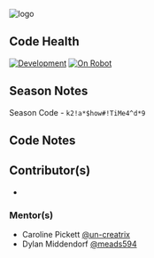 ![logo](https://github.com/FRC-3695/2023-Season---Crescendo/blob/master/Logo.jpeg?raw=true)
## Code Health
[![Development](https://www.codefactor.io/repository/github/frc-3695/2024-season---showtime/badge)](https://www.codefactor.io/repository/github/frc-3695/2024-season---showtime)  [![On Robot](https://www.codefactor.io/repository/github/frc-3695/2024-season---showtime/badge/robot-deployed)](https://www.codefactor.io/repository/github/frc-3695/2024-season---showtime/overview/robot-deployed)
## Season Notes
Season Code - `k2!a*$how#!TiMe4^d*9`
## Code Notes
## Contributor(s)
- 
### Mentor(s)
- Caroline Pickett [@un-creatrix](https://github.com/un-creatrix)
- Dylan Middendorf [@meads594](https://github.com/meads594)

